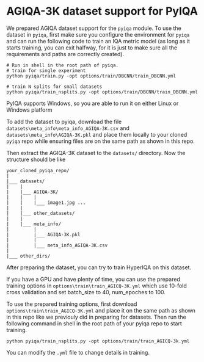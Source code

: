 # AGIQA-3K dataset support for PyIQA

We prepared AGIQA dataset support for the `pyiqa` module. 
To use the dataset in `pyiqa`, first make sure you configure the environment for `pyiqa` and can run the following code to train an IQA metric model (as long as it starts training, you can exit halfway, for it is just to make sure all the requirements and paths are correctly created).

```shell
# Run in shell in the root path of pyiqa.
# train for single experiment
python pyiqa/train.py -opt options/train/DBCNN/train_DBCNN.yml

# train N splits for small datasets
python pyiqa/train_nsplits.py -opt options/train/DBCNN/train_DBCNN.yml
```

PyIQA supports Windows, so you are able to run it on either Linux or Windows platform

To add the dataset to pyiqa, download the file `datasets\meta_info\meta_info_AGIQA-3K.csv` and `datasets\meta_info\AGIQA-3K.pkl` and place them locally to your cloned `pyiqa` repo while ensuring files are on the same path as shown in this repo. 

Then extract the AGIQA-3K dataset to the `datasets/` directory. Now the structure should be like

```
your_cloned_pyiqa_repo/
|
|___ datasets/
|    |
|    |___ AGIQA-3K/
|    |    |
|    |    |___ image1.jpg ...
|    |
|    |___ other_datasets/
|    |
|    |___ meta_info/
|         |
|         |___ AGIQA-3K.pkl
|         |
|         |___ meta_info_AGIQA-3K.csv
|
|___ other_dirs/

```

After preparing the dataset, you can try to train HyperIQA on this dataset.

If you have a GPU and have plenty of time, you can use the prepared training options in `options\train\train_AGICQ-3K.yml` which use 10-fold cross validation and set batch_size to 40, num_epoches to 100.

To use the prepared training options, first download  `options\train\train_AGICQ-3K.yml` and place it on the same path as shown in this repo like we previouly did in preparing for datasets. Then run the following command in shell in the root path of your pyiqa repo to start training.

```shell
python pyiqa/train_nsplits.py -opt options/train/train_AGICQ-3k.yml
```

You can modify the `.yml` file to change details in training.

